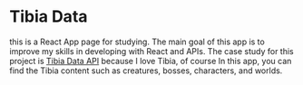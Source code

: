 # Tibia Data

this is a React App page for studying. The main goal of this app is to improve my skills in developing with React and APIs. The case study for this project is [Tibia Data API]('https://tibiadata.com/') because I love Tibia, of course
In this app, you can find the Tibia content such as creatures, bosses, characters, and worlds.
